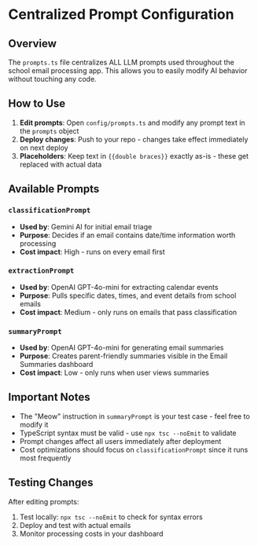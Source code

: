 # Centralized Prompt Configuration

## Overview
The `prompts.ts` file centralizes ALL LLM prompts used throughout the school email processing app. This allows you to easily modify AI behavior without touching any code.

## How to Use
1. **Edit prompts**: Open `config/prompts.ts` and modify any prompt text in the `prompts` object
2. **Deploy changes**: Push to your repo - changes take effect immediately on next deploy
3. **Placeholders**: Keep text in `{{double braces}}` exactly as-is - these get replaced with actual data

## Available Prompts

### `classificationPrompt`
- **Used by**: Gemini AI for initial email triage
- **Purpose**: Decides if an email contains date/time information worth processing
- **Cost impact**: High - runs on every email first

### `extractionPrompt`
- **Used by**: OpenAI GPT-4o-mini for extracting calendar events
- **Purpose**: Pulls specific dates, times, and event details from school emails
- **Cost impact**: Medium - only runs on emails that pass classification

### `summaryPrompt`
- **Used by**: OpenAI GPT-4o-mini for generating email summaries
- **Purpose**: Creates parent-friendly summaries visible in the Email Summaries dashboard
- **Cost impact**: Low - only runs when user views summaries

## Important Notes
- The "Meow" instruction in `summaryPrompt` is your test case - feel free to modify it
- TypeScript syntax must be valid - use `npx tsc --noEmit` to validate
- Prompt changes affect all users immediately after deployment
- Cost optimizations should focus on `classificationPrompt` since it runs most frequently

## Testing Changes
After editing prompts:
1. Test locally: `npx tsc --noEmit` to check for syntax errors
2. Deploy and test with actual emails
3. Monitor processing costs in your dashboard